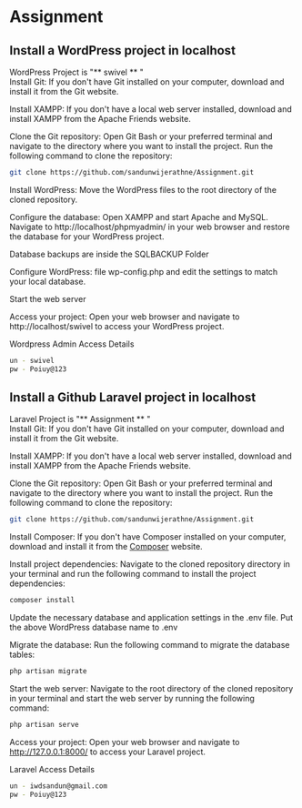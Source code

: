 # Assignment

## Install a WordPress project in localhost
WordPress Project is "** swivel ** "<br>
Install Git: If you don't have Git installed on your computer, download and install it from the Git website.

Install XAMPP: If you don't have a local web server installed, download and install XAMPP from the Apache Friends website.

Clone the Git repository: Open Git Bash or your preferred terminal and navigate to the directory where you want to install the project. Run the following command to clone the repository:

```bash
git clone https://github.com/sandunwijerathne/Assignment.git
```
Install WordPress: Move the WordPress files to the root directory of the cloned repository.


Configure the database: Open XAMPP and start Apache and MySQL. Navigate to http://localhost/phpmyadmin/ in your web browser and restore the database for your WordPress project.

Database backups are inside the SQLBACKUP Folder

Configure WordPress: file wp-config.php and edit the settings to match your local database.

Start the web server

Access your project: Open your web browser and navigate to http://localhost/swivel to access your WordPress project.


Wordpress Admin Access Details
```bash
un - swivel
pw - Poiuy@123
```


## Install a Github Laravel project in localhost
Laravel Project is "** Assignment ** "<br>
Install Git: If you don't have Git installed on your computer, download and install it from the Git website.

Install XAMPP: If you don't have a local web server installed, download and install XAMPP from the Apache Friends website.

Clone the Git repository: Open Git Bash or your preferred terminal and navigate to the directory where you want to install the project. Run the following command to clone the repository:

```bash
git clone https://github.com/sandunwijerathne/Assignment.git
```

Install Composer: If you don't have Composer installed on your computer, download and install it from the <a href="https://getcomposer.org/">Composer</a> website.

Install project dependencies: Navigate to the cloned repository directory in your terminal and run the following command to install the project dependencies:

```bash
composer install
```

Update the necessary database and application settings in the .env file. Put the above WordPress database name to .env

Migrate the database: Run the following command to migrate the database tables:
```bash
php artisan migrate
```
Start the web server: Navigate to the root directory of the cloned repository in your terminal and start the web server by running the following command:

```bash
php artisan serve
```
Access your project: Open your web browser and navigate to http://127.0.0.1:8000/ to access your Laravel project.

Laravel Access Details
```bash
un - iwdsandun@gmail.com
pw - Poiuy@123
```
